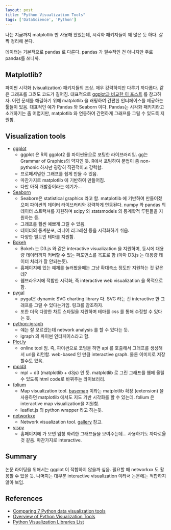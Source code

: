 ```yaml
---
layout: post
title: "Python Visualization Tools"
tags: ['DataScience', 'Python']
---
```


나는 지금까지 matplotlib 만 사용해 왔었는데, 시각화 패키지들이 꽤 많은 듯 하다. 살짝 정리해 본다.

데이터는 기본적으로 pandas 로 다룬다. pandas 가 필수적인 건 아니지만 주로 pandas를 쓰니까.

## Matplotlib?
파이썬 시각화 (visualization) 패키지들의 조상. 매우 강력하지만 다루기 까다롭다. 같은 그래프를 그려도 코드가 길어짐. 대표적으로 [ggplot과 비교한 이 포스트](http://blog.yhathq.com/posts/ggplot-for-python.html) 를 참고하자. 이런 문제를 해결하기 위해 matplotlib 을 래핑하여 간편한 인터페이스를 제공하는 툴들이 있음. 대표적인 예가 Pandas 와 Seaborn 이다. Pandas는 시각화 패키지라고 소개하기는 좀 어렵지만, matplotlib 와 연동하여 간편하게 그래프를 그릴 수 있도록 지원함.

## Visualization tools
* [ggplot](http://ggplot.yhathq.com/)
	* ggplot 은 R의 ggplot2 를 파이썬용으로 포팅한 라이브러리임. gg는 Grammar of Graphics의 약자인 듯. R에서 포팅하여 문법이 좀 non-pythonic 하지만 굉장히 직관적이고 강력함.
	* 프로페셔널한 그래프를 쉽게 만들 수 있음.
	* 마찬가지로 matplotlib 에 기반하여 만들어짐.
	* 다만 아직 개발중이라는 얘기가...
* [Seaborn](http://stanford.edu/~mwaskom/software/seaborn/introduction.html#introduction)
	* Seaborn은 statistical graphics 라고 함. matplotlib 에 기반하여 만들어졌으며 파이썬의 데이터 라이브러리와 강력하게 연동된다. numpy 와 pandas 의 데이터 스트럭쳐를 지원하며 scipy 와 statsmodels 의 통계학적 루틴들을 지원하는 등.
	* 그래프를 훨씬 예쁘게 그릴 수 있음.
	* 데이터의 통계분포, 리니어 리그레션 등을 시각화하기 쉬움.
	* 다양한 빌트인 테마를 지원함.
* [Bokeh](http://www.datasciencecentral.com/profiles/blogs/opensource-python-visualization-libraries)
	* Bokeh 는 D3.js 와 같은 interactive visualization 을 지원하며, 동시에 대용량 데이터까지 커버할 수 있는 퍼포먼스를 목표로 함 (아마 D3.js 는 대용량 데이터 처리가 잘 안되는듯). 
	* 홈페이지에 있는 예제를 눌러봤을때는 그냥 확대축소 정도만 지원하는 것 같은데?
	* 웹브라우저에 적합한 시각화, 즉 interactive web visualization 을 목적으로 함.
* [pygal](http://www.pygal.org/en/latest/)
	* pygal은 dynamic SVG charting library 다. SVG 라는 건 interactive 한 그래프를 그릴 수 있다는거임. 링크를 참조하자. 
	* 또한 더욱 다양한 차트 스타일을 지원하며 테마를 css 를 통해 수정할 수 있다는 듯.
* [python-igraph](https://pypi.python.org/pypi/python-igraph)
	* 얘는 잘 모르겠는데 network analysis 를 할 수 있다는 듯.
	* igraph 의 파이썬 인터페이스라고 함.
* [Plot.ly](https://plot.ly/)
	* online tool 임. 즉, 파이썬으로 코딩을 하면 api 를 호출해서 그래프를 생성해서 url을 리턴함. web-based 인 만큼 interactive graph. 물론 이미지로 저장할수도 있음.
* [mpld3](http://mpld3.github.io/)
	* mpl + d3 (matplotlib + d3js) 인 듯. matplotlib 로 그린 그래프를 웹에 올릴 수 있도록 html code로 바꿔주는 라이브러리.
* [folium](https://github.com/python-visualization/folium)
	* Map visualization tool. [basemap](http://matplotlib.org/basemap/) 이라는 matplotlib 확장 (extension) 을 사용하면 matplotlib 에서도 지도 기반 시각화를 할 수 있는데. folium 은 interactive map visualization을 지원함.
	* leaflet.js 의 python wrapper 라고 하는듯.
* [networkxx](https://github.com/networkx/networkx)
	* Network visualization tool. [gallery](http://networkx.github.io/documentation/latest/gallery.html) 참고.
* [vispy](vispy.org)
	* 홈페이지에 가 보면 엄청 화려한 그래프들을 보여주는데... 사용하기도 까다로울 것 같음. 마찬가지로 interactive.

## Summary
논문 라이팅을 위해서는 ggplot 이 적합하지 않을까 싶음. 필요할 때 networkxx 도 활용할 수 있을 듯. 나머지는 대부분 interactive visualization 이라서 논문에는 적합하지 않아 보임. 

## References
* [Comparing 7 Python data visualization tools](https://www.dataquest.io/blog/python-data-visualization-libraries/)
* [Overview of Python Visualization Tools](http://pbpython.com/visualization-tools-1.html)
* [Python Visualization Libraries List](http://www.datasciencecentral.com/profiles/blogs/opensource-python-visualization-libraries)






